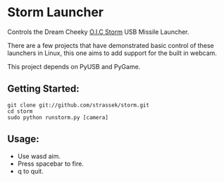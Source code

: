 # Storm Launcher

Controls the Dream Cheeky [O.I.C Storm](http://www.dreamcheeky.com/storm-oic-missile-launcher) USB Missile Launcher.  

There are a few projects that have demonstrated basic control 
of these launchers in Linux, this one aims to add support for 
the built in webcam.

This project depends on PyUSB and PyGame.

## Getting Started:

    git clone git://github.com/strassek/storm.git
    cd storm
    sudo python runstorm.py [camera]

## Usage:

* Use wasd aim.
* Press spacebar to fire.
* q to quit.
